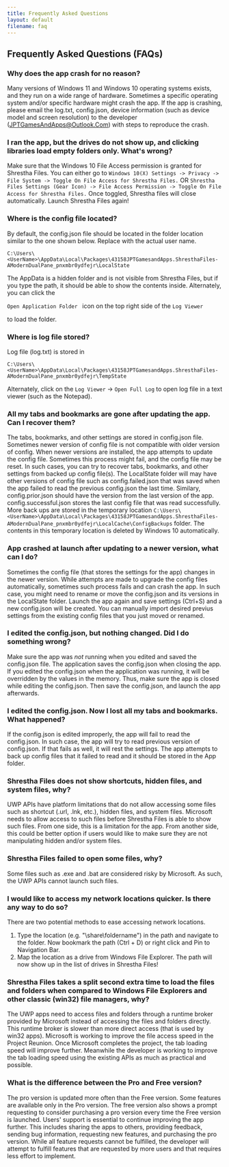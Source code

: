 ```yaml
---
title: Frequently Asked Questions
layout: default
filename: faq
--- 
```



## Frequently Asked Questions (FAQs)
### Why does the app crash for no reason?
Many versions of Windows 11 and Windows 10 operating systems exists, and they run on a wide range of hardware. Sometimes a specific operating system and/or specific hardware might crash the app. If the app is crashing, please email the log.txt, config.json, device information (such as device model and screen resolution) to the developer (JPTGamesAndApps@Outlook.Com) with steps to reproduce the crash.

### I ran the app, but the drives do not show up, and clicking libraries load empty folders only. What's wrong?
Make sure that the Windows 10 File Access permission is granted for Shrestha Files. You can either go to
```Windows 10(X) Settings -> Privacy -> File System -> Toggle On File Access for Shrestha Files.```
OR
```Shrestha Files Settings (Gear Icon) -> File Access Permission -> Toggle On File Access for Shrestha Files.```
Once toggled, Shrestha files will close automatically. Launch Shrestha Files again!

### Where is the config file located?
By default, the config.json file should be located in the folder location similar to the one shown below. Replace <UserName> with the actual user name. 
  
```C:\Users\<UserName>\AppData\Local\Packages\43158JPTGamesandApps.ShresthaFiles-AModernDualPane_pnxmbr0ydfejr\LocalState ``` 
  
The AppData is a hidden folder and is not visible from Shrestha Files, but if you type the path, it should be able to show the contents inside. Alternately, you can click the 
  
```Open Application Folder ``` 
  icon on the top right side of the 
```Log Viewer``` 

to load the folder.


### Where is log file stored?
Log file (log.txt) is stored in 

```C:\Users\<UserName>\AppData\Local\Packages\43158JPTGamesandApps.ShresthaFiles-AModernDualPane_pnxmbr0ydfejr\TempState ``` 

Alternately, click on the ```Log Viewer``` -> ```Open Full Log``` to open log file in a text viewer (such as the Notepad).


### All my tabs and bookmarks are gone after updating the app. Can I recover them?
The tabs, bookmarks, and other settings are stored in config.json file. Sometimes newer version of config file is not compatible with older version of config. When newer versions are installed, the app attempts to update the config file. Sometimes this process might fail, and the config file may be reset. In such cases, you can try to recover tabs, bookmarks, and other settings from backed up config file(s). The LocalState folder will may have other versions of config file such as config.failed.json that was saved when the app failed to read the previous config.json the last time. Similary, config.prior.json should have the version from the last version of the app. config.successful.json stores the last config file that was read successfully. More back ups are stored in the temporary location ```C:\Users\<UserName>\AppData\Local\Packages\43158JPTGamesandApps.ShresthaFiles-AModernDualPane_pnxmbr0ydfejr\LocalCache\ConfigBackups``` folder. The contents in this temporary location is deleted by Windows 10 automatically.


### App crashed at launch after updating to a newer version, what can I do?
Sometimes the config file (that stores the settings for the app) changes in the newer version. While attempts are made to upgrade the config files automatically, sometimes such process fails and can crash the app. In such case, you might need to rename or move the config.json and its versions in the LocalState folder. Launch the app again and save settings (Ctrl+S) and a new config.json will be created. You can manually import desired previus settings from the existing config files that you just moved or renamed.

### I edited the config.json, but nothing changed. Did I do something wrong?
Make sure the app was *not* running when you edited and saved the config.json file. The application saves the config.json when closing the app. If you edited the config.json when the application was running, it will be overridden by the values in the memory. Thus, make sure the app is closed while editing the config.json. Then save the config.json, and launch the app afterwards.


### I edited the config.json. Now I lost all my tabs and bookmarks. What happened?
If the config.json is edited improperly, the app will fail to read the config.json. In such case, the app will try to read previous version of config.json. If that fails as well, it will rest the settings. The app attempts to back up config files that it failed to read and it should be stored in the App folder.

  
### Shrestha Files does not show shortcuts, hidden files, and system files, why?
UWP APIs have platform limitations that do not allow accessing some files such as shortcut (.url, .lnk, etc.), hidden files, and system files. Microsoft needs to allow access to such files before Shrestha Files is able to show such files. From one side, this is a limitation for the app. From another side, this could be better option if users would like to make sure they are not manipulating hidden and/or system files.
  
  
### Shrestha Files failed to open some files, why?
Some files such as .exe and .bat are considered risky by Microsoft. As such, the UWP APIs cannot launch such files.

  
### I would like to access my network locations quicker. Is there any way to do so?
There are two potential methods to ease accessing network locations. 
1. Type the location (e.g. "\\share\foldername") in the path and navigate to the folder. Now bookmark the path (Ctrl + D) or right click and Pin to Navigation Bar. 
2. Map the location as a drive from Windows File Explorer. The path will now show up in the list of drives in Shrestha Files!

  
### Shrestha Files takes a split second extra time to load the files and folders when compared to Windows File Explorers and other classic (win32) file managers, why?
The UWP apps need to access files and folders through a runtime broker provided by Microsoft instead of accessing the files and folders directly. This runtime broker is slower than more direct access (that is used by win32 apps). Microsoft is working to improve the file access speed in the Project Reunion. Once Microsoft completes the project, the tab loading speed will improve further. Meanwhile the developer is working to improve the tab loading speed using the existing APIs as much as practical and possible.

  
### What is the difference between the Pro and Free version?
The pro version is updated more often than the Free version. Some features are available only in the Pro version. The free version also shows a prompt requesting to consider purchasing a pro version every time the Free version is launched. Users' support is essential to continue improving the app further. This includes sharing the apps to others, providing feedback, sending bug information, requesting new features, and purchasing the pro version. While all feature requests cannot be fulfilled, the developer will attempt to fulfill features that are requested by more users and that requires less effort to implement.

